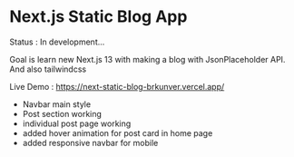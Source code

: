# Next.js Static Blog App

Status : In development...

Goal is learn new Next.js 13 with making a blog with JsonPlaceholder API. And also tailwindcss

Live Demo : https://next-static-blog-brkunver.vercel.app/

- Navbar main style
- Post section working
- individual post page working
- added hover animation for post card in home page
- added responsive navbar for mobile
